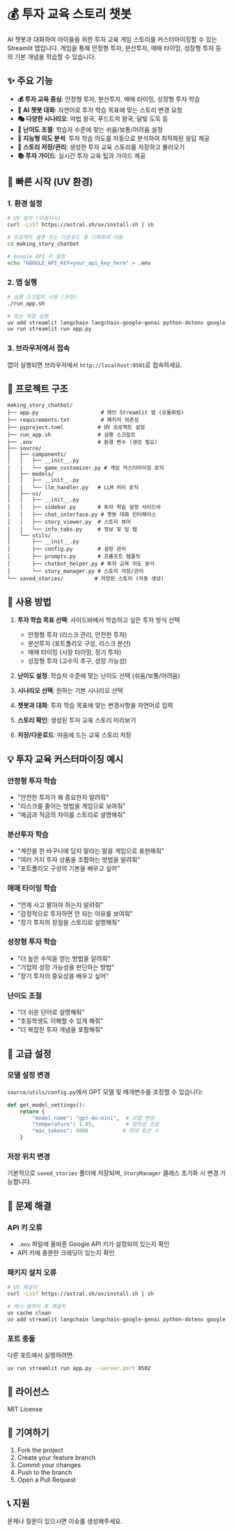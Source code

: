 # 💰 투자 교육 스토리 챗봇

AI 챗봇과 대화하여 아이들을 위한 투자 교육 게임 스토리를 커스터마이징할 수 있는 Streamlit 앱입니다. 
게임을 통해 안정형 투자, 분산투자, 매매 타이밍, 성장형 투자 등의 기본 개념을 학습할 수 있습니다.

## ✨ 주요 기능

- **💰 투자 교육 중심**: 안정형 투자, 분산투자, 매매 타이밍, 성장형 투자 학습
- **🤖 AI 챗봇 대화**: 자연어로 투자 학습 목표에 맞는 스토리 변경 요청
- **🎭 다양한 시나리오**: 마법 왕국, 푸드트럭 왕국, 달빛 도둑 등
- **🎯 난이도 조절**: 학습자 수준에 맞는 쉬움/보통/어려움 설정
- **🧠 지능형 의도 분석**: 투자 학습 의도를 자동으로 분석하여 최적화된 응답 제공
- **💾 스토리 저장/관리**: 생성한 투자 교육 스토리를 저장하고 불러오기
- **📚 투자 가이드**: 실시간 투자 교육 팁과 가이드 제공

## 🚀 빠른 시작 (UV 환경)

### 1. 환경 설정

```bash
# UV 설치 (미설치시)
curl -LsSf https://astral.sh/uv/install.sh | sh

# 프로젝트 클론 또는 다운로드 후 디렉토리 이동
cd making_story_chatbot

# Google API 키 설정
echo "GOOGLE_API_KEY=your_api_key_here" > .env
```

### 2. 앱 실행

```bash
# 실행 스크립트 사용 (권장)
./run_app.sh

# 또는 직접 실행
uv add streamlit langchain langchain-google-genai python-dotenv google-generativeai
uv run streamlit run app.py
```

### 3. 브라우저에서 접속

앱이 실행되면 브라우저에서 `http://localhost:8501`로 접속하세요.

## 📁 프로젝트 구조

```
making_story_chatbot/
├── app.py                    # 메인 Streamlit 앱 (모듈화됨)
├── requirements.txt          # 패키지 의존성
├── pyproject.toml           # UV 프로젝트 설정
├── run_app.sh               # 실행 스크립트
├── .env                     # 환경 변수 (생성 필요)
├── source/
│   ├── components/
│   │   ├── __init__.py
│   │   └── game_customizer.py # 게임 커스터마이징 로직
│   ├── models/
│   │   ├── __init__.py
│   │   └── llm_handler.py   # LLM 처리 로직
│   ├── ui/
│   │   ├── __init__.py
│   │   ├── sidebar.py       # 투자 학습 설정 사이드바
│   │   ├── chat_interface.py # 챗봇 대화 인터페이스
│   │   ├── story_viewer.py  # 스토리 뷰어
│   │   └── info_tabs.py     # 정보 및 팁 탭
│   └── utils/
│       ├── __init__.py
│       ├── config.py        # 설정 관리
│       ├── prompts.py       # 프롬프트 템플릿
│       ├── chatbot_helper.py # 투자 교육 의도 분석
│       └── story_manager.py # 스토리 저장/관리
└── saved_stories/          # 저장된 스토리 (자동 생성)
```

## 🎯 사용 방법

1. **투자 학습 목표 선택**: 사이드바에서 학습하고 싶은 투자 방식 선택
   - 안정형 투자 (리스크 관리, 안전한 투자)
   - 분산투자 (포트폴리오 구성, 리스크 분산)
   - 매매 타이밍 (시장 타이밍, 정기 투자)
   - 성장형 투자 (고수익 추구, 성장 가능성)

2. **난이도 설정**: 학습자 수준에 맞는 난이도 선택 (쉬움/보통/어려움)

3. **시나리오 선택**: 원하는 기본 시나리오 선택

4. **챗봇과 대화**: 투자 학습 목표에 맞는 변경사항을 자연어로 입력

5. **스토리 확인**: 생성된 투자 교육 스토리 미리보기

6. **저장/다운로드**: 마음에 드는 교육 스토리 저장

## 💡 투자 교육 커스터마이징 예시

### 안정형 투자 학습
- "안전한 투자가 왜 중요한지 알려줘"
- "리스크를 줄이는 방법을 게임으로 보여줘"
- "예금과 적금의 차이를 스토리로 설명해줘"

### 분산투자 학습
- "계란을 한 바구니에 담지 말라는 말을 게임으로 표현해줘"
- "여러 가지 투자 상품을 조합하는 방법을 알려줘"
- "포트폴리오 구성의 기본을 배우고 싶어"

### 매매 타이밍 학습
- "언제 사고 팔아야 하는지 알려줘"
- "감정적으로 투자하면 안 되는 이유를 보여줘"
- "정기 투자의 장점을 스토리로 설명해줘"

### 성장형 투자 학습
- "더 높은 수익을 얻는 방법을 알려줘"
- "기업의 성장 가능성을 판단하는 방법"
- "장기 투자의 중요성을 배우고 싶어"

### 난이도 조절
- "더 쉬운 단어로 설명해줘"
- "초등학생도 이해할 수 있게 해줘"
- "더 복잡한 투자 개념을 포함해줘"

## 🔧 고급 설정

### 모델 설정 변경
`source/utils/config.py`에서 GPT 모델 및 매개변수를 조정할 수 있습니다:

```python
def get_model_settings():
    return {
        "model_name": "gpt-4o-mini",  # 모델 변경
        "temperature": 1.05,          # 창의성 조절
        "max_tokens": 4096           # 최대 토큰 수
    }
```

### 저장 위치 변경
기본적으로 `saved_stories` 폴더에 저장되며, `StoryManager` 클래스 초기화 시 변경 가능합니다.

## 🐛 문제 해결

### API 키 오류
- `.env` 파일에 올바른 Google API 키가 설정되어 있는지 확인
- API 키에 충분한 크레딧이 있는지 확인

### 패키지 설치 오류
```bash
# UV 재설치
curl -LsSf https://astral.sh/uv/install.sh | sh

# 캐시 클리어 후 재설치
uv cache clean
uv add streamlit langchain langchain-google-genai python-dotenv google-generativeai
```

### 포트 충돌
다른 포트에서 실행하려면:
```bash
uv run streamlit run app.py --server.port 8502
```

## 📝 라이선스

MIT License

## 🤝 기여하기

1. Fork the project
2. Create your feature branch
3. Commit your changes
4. Push to the branch
5. Open a Pull Request

## 📞 지원

문제나 질문이 있으시면 이슈를 생성해주세요.
